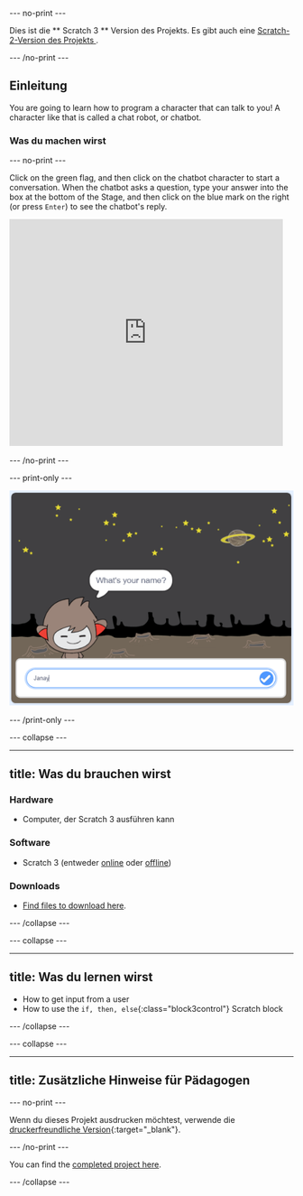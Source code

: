 \--- no-print \---

Dies ist die ** Scratch 3 ** Version des Projekts. Es gibt auch eine [ Scratch-2-Version des Projekts ](https://projects.raspberrypi.org/en/projects/chatbot-scratch2).

\--- /no-print \---

## Einleitung

You are going to learn how to program a character that can talk to you! A character like that is called a chat robot, or chatbot.

### Was du machen wirst

\--- no-print \---

Click on the green flag, and then click on the chatbot character to start a conversation. When the chatbot asks a question, type your answer into the box at the bottom of the Stage, and then click on the blue mark on the right (or press `Enter`) to see the chatbot's reply.

<div class="scratch-preview">
  <iframe allowtransparency="true" width="485" height="402" src="https://scratch.mit.edu/projects/embed/248864190/?autostart=false" 
  frameborder="0" scrolling="no"></iframe>
</div>

\--- /no-print \---

\--- print-only \---

![complete project](images/chatbot-preview.png)

\--- /print-only \---

\--- collapse \---

* * *

## title: Was du brauchen wirst

### Hardware

+ Computer, der Scratch 3 ausführen kann

### Software

+ Scratch 3 (entweder [online](https://rpf.io/scratchon) oder [offline](https://rpf.io/scratchoff))

### Downloads

+ [Find files to download here](http://rpf.io/p/en/chatbot-go).

\--- /collapse \---

\--- collapse \---

* * *

## title: Was du lernen wirst

+ How to get input from a user
+ How to use the `if, then, else`{:class="block3control"} Scratch block

\--- /collapse \---

\--- collapse \---

* * *

## title: Zusätzliche Hinweise für Pädagogen

\--- no-print \---

Wenn du dieses Projekt ausdrucken möchtest, verwende die [druckerfreundliche Version](https://projects.raspberrypi.org/en/projects/chatbot/print){:target="_blank"}.

\--- /no-print \---

You can find the [completed project here](http://rpf.io/p/en/chatbot-get).

\--- /collapse \---